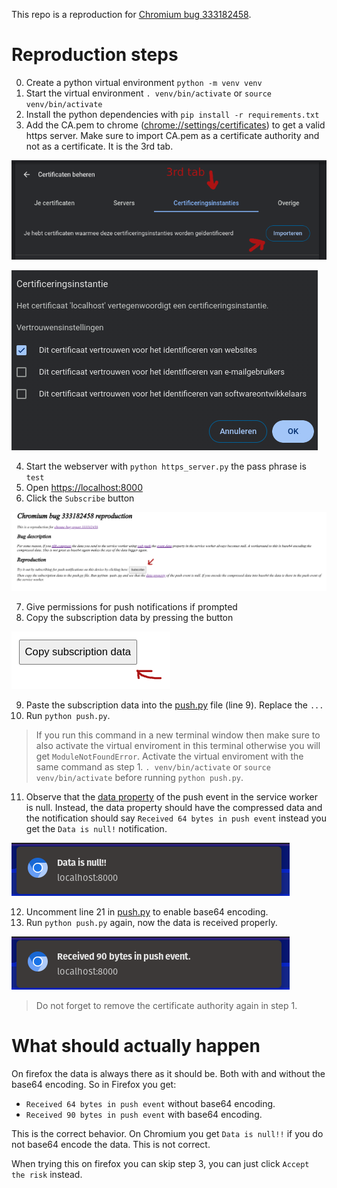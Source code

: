 

This repo is a reproduction for [Chromium bug 333182458](https://issues.chromium.org/u/1/issues/333182458).

# Reproduction steps 

0. Create a python virtual environment `python -m venv venv`
1. Start the virtual environment `. venv/bin/activate` or `source venv/bin/activate`
2. Install the python dependencies with `pip install -r requirements.txt` 
3. Add the CA.pem to chrome ([chrome://settings/certificates](chrome://settings/certificates)) to get a valid https server.
Make sure to import CA.pem as a certificate authority and not as a certificate. It is the 3rd tab. 

![Certificate authority](certificate_authority.png) 

![Certificate authority checkmark](ca_checkmark.png)

4. Start the webserver with `python https_server.py` the pass phrase is `test`
5. Open [https://localhost:8000](https://localhost:8000)
6. Click the `Subscribe` button
 
![Click subscribe](click_subscribe_button.png)

7. Give permissions for push notifications if prompted
8. Copy the subscription data by pressing the button
 
![Copy button](copy_button.png)

9. Paste the subscription data into the [push.py](push.py) file (line 9). Replace the `...`
10. Run `python push.py`. 
> If you run this command in a new terminal window then make sure to also activate the virtual enviroment in this terminal otherwise you will get `ModuleNotFoundError`. Activate the virtual enviroment with the same command as step 1. `. venv/bin/activate` or `source venv/bin/activate` before running `python push.py`.
11. Observe that the [data property](https://developer.mozilla.org/en-US/docs/Web/API/PushEvent/data) of the push event in the service worker is null. 
Instead, the data property should have the compressed data and the notification should say `Received 64 bytes in push event` instead you get the `Data is null!` notification.

![Data is null](compressed_data_is_null_notification.png)

12. Uncomment line 21 in [push.py](push.py) to enable base64 encoding. 
13. Run `python push.py` again, now the data is received properly.

![Data is being received](data_is_being_received_when_base64_encoded.png)

> Do not forget to remove the certificate authority again in step 1.

# What should actually happen

On firefox the data is always there as it should be. 
Both with and without the base64 encoding. So in Firefox you get:

- `Received 64 bytes in push event` without base64 encoding.
- `Received 90 bytes in push event` with base64 encoding.

This is the correct behavior. On Chromium you get `Data is null!!` if you do not base64 encode the data. This is not correct.

When trying this on firefox you can skip step 3, you can just click `Accept the risk` instead.

